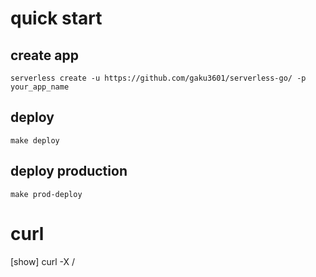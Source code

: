 # quick start
## create app

    serverless create -u https://github.com/gaku3601/serverless-go/ -p your_app_name

## deploy

    make deploy

## deploy production

    make prod-deploy

# curl

   [show]
   curl -X <url>/<id>
